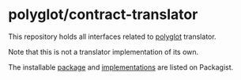 # polyglot/contract-translator

This repository holds all interfaces related to [polyglot](https://packagist.org/packages/polyglot/) translator.

Note that this is not a translator implementation of its own.

The installable [package](https://packagist.org/packages/polyglot/contract-translator) and [implementations](https://packagist.org/providers/polyglot/contract-translator-implementation) are listed on Packagist.

